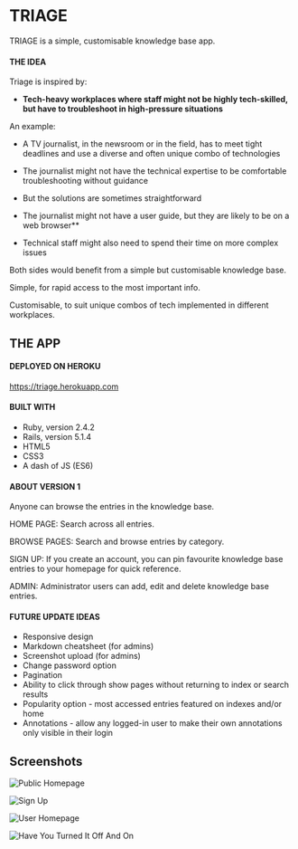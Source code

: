# TRIAGE

TRIAGE is a simple, customisable knowledge base app.

#### THE IDEA

Triage is inspired by:

- **Tech-heavy workplaces where staff might not be highly tech-skilled, but have to troubleshoot in high-pressure situations**

An example:

- A TV journalist, in the newsroom or in the field, has to meet tight deadlines and use a diverse and often unique combo of technologies

- The journalist might not have the technical expertise to be comfortable troubleshooting without guidance

- But the solutions are sometimes straightforward

- The journalist might not have a user guide, but they are likely to be on a web browser**

- Technical staff might also need to spend their time on more complex issues

Both sides would benefit from a simple but customisable knowledge base.

Simple, for rapid access to the most important info.

Customisable, to suit unique combos of tech implemented in different workplaces.




## THE APP

#### DEPLOYED ON HEROKU

https://triage.herokuapp.com

#### BUILT WITH

- Ruby, version 2.4.2
- Rails, version 5.1.4
- HTML5
- CSS3
- A dash of JS (ES6)


#### ABOUT VERSION 1

Anyone can browse the entries in the knowledge base.

HOME PAGE: Search across all entries.

BROWSE PAGES: Search and browse entries by category.

SIGN UP: If you create an account, you can pin favourite knowledge base entries to your homepage for quick reference.

ADMIN: Administrator users can add, edit and delete knowledge base entries.


#### FUTURE UPDATE IDEAS

- Responsive design
- Markdown cheatsheet (for admins)
- Screenshot upload (for admins)
- Change password option
- Pagination
- Ability to click through show pages without returning to index or search results
- Popularity option - most accessed entries featured on indexes and/or home
- Annotations - allow any logged-in user to make their own annotations only visible in their login


## Screenshots

![Public Homepage](http://res.cloudinary.com/mrmy/image/upload/v1512107079/Screen_Shot_2017-12-01_at_4.41.44_pm_qycpxp.png)

![Sign Up](http://res.cloudinary.com/mrmy/image/upload/v1512107078/Screen_Shot_2017-12-01_at_4.42.03_pm_y2na5n.png)

![User Homepage](http://res.cloudinary.com/mrmy/image/upload/v1512107078/Screen_Shot_2017-12-01_at_4.42.55_pm_evttvo.png)

![Have You Turned It Off And On](http://res.cloudinary.com/mrmy/image/upload/v1512107271/Screen_Shot_2017-12-01_at_4.47.23_pm_rn0bwm.png)
